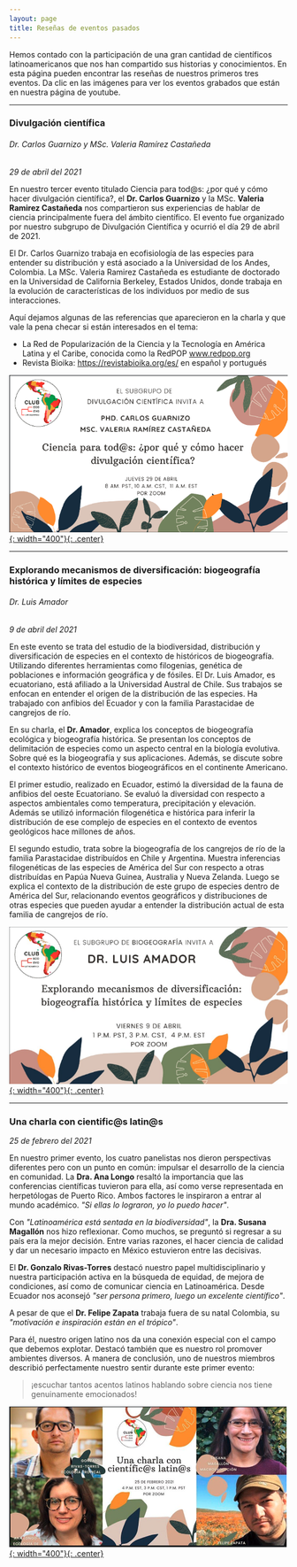 ```yaml
---
layout: page
title: Reseñas de eventos pasados
---
```


Hemos contado con la participación de una gran cantidad de científicos latinoamericanos que nos han compartido sus historias y conocimientos.  En esta página pueden encontrar las reseñas de nuestros primeros tres eventos. Da clic en las imágenes para ver los eventos grabados que están en nuestra página de youtube.

****

### Divulgación científica
###### Dr. Carlos Guarnizo y MSc. Valeria Ramírez Castañeda
_29 de abril del 2021_

En nuestro tercer evento titulado Ciencia para tod@s: ¿por qué y cómo hacer divulgación científica?, el **Dr. Carlos Guarnizo** y la MSc. **Valeria Ramirez Castañeda** nos compartieron sus experiencias de hablar de ciencia principalmente fuera del ámbito científico. El evento fue organizado por nuestro subgrupo de Divulgación Científica y ocurrió el día 29 de abril de 2021.

El Dr. Carlos Guarnizo trabaja en ecofisiología de las especies para entender su distribución y está asociado a la Universidad de los Andes, Colombia. La MSc. Valeria Ramirez Castañeda es estudiante de doctorado en la Universidad de California Berkeley, Estados Unidos, donde trabaja en la evolución de características de los individuos por medio de sus interacciones. 

Aquí dejamos algunas de las referencias que aparecieron en la charla y que vale la pena checar si están interesados en el tema:
* La Red de Popularización de la Ciencia y la Tecnología en América Latina y el Caribe, conocida como la RedPOP www.redpop.org
* Revista Bioika: https://revistabioika.org/es/ en español y portugués

[![Link al video de divulgacion](/assets/img/charlas/divulgacion.png){: width="400"}{: .center}](https://www.youtube.com/embed/f8W_qP9spgI)

****

### Explorando mecanismos de diversificación: biogeografía histórica y límites de especies
###### Dr. Luis Amador
_9 de abril del 2021_

En este evento se trata del estudio de la biodiversidad, distribución y diversificación de especies en el contexto de históricos de biogeografía. Utilizando diferentes herramientas como filogenias, genética de poblaciones e información geográfica y de fósiles. El Dr. Luis Amador, es ecuatoriano, está afiliado a la Universidad Austral de Chile. Sus trabajos se enfocan en entender el origen de la distribución de las especies. Ha trabajado con anfibios del Ecuador y con la familia Parastacidae de cangrejos de río.

En su charla, el **Dr. Amador**, explica los conceptos de biogeografía ecológica y biogeografía histórica.  Se presentan los conceptos de delimitación de especies como un aspecto central en la biología evolutiva. Sobre qué es la biogeografía y sus aplicaciones. Además, se discute sobre el contexto histórico de eventos biogeográficos en el continente Americano.

El primer estudio, realizado en Ecuador, estimó la diversidad de la fauna de anfibios del oeste Ecuatoriano. Se evaluó la diversidad con respecto a aspectos ambientales como temperatura, precipitación y elevación. Además se utilizó información filogenética e histórica para inferir la distribución de ese complejo de especies en el contexto de eventos geológicos hace millones de años.

El segundo estudio, trata sobre la biogeografía de los cangrejos de río de la familia Parastacidae distribuídos en Chile y Argentina. Muestra inferencias filogenéticas de las especies de América del Sur con respecto a otras distribuídas en Papúa Nueva Guinea, Australia y Nueva Zelanda. Luego se explica el contexto de la distribución de este grupo de especies dentro de América del Sur, relacionando eventos geográficos y distribuciones de otras especies que pueden ayudar a entender la distribución actual de esta familia de cangrejos de río.

[![Link al video de biogeografia](/assets/img/charlas/luis_amador.png){: width="400"}{: .center}](https://www.youtube.com/embed/4rHDrJ8HEZA)

****

### Una charla con cientific@s latin@s
_25 de febrero del 2021_

En nuestro primer evento, los cuatro panelistas nos dieron perspectivas diferentes pero con un punto en común: impulsar el desarrollo de la ciencia en comunidad.
La **Dra. Ana Longo** resaltó la importancia que las conferencias científicas tuvieron para ella, así como verse representada en herpetólogas de Puerto Rico. Ambos factores  le inspiraron a entrar al mundo académico. _"Si ellas lo lograron, yo lo puedo hacer"_.

Con _"Latinoamérica está sentada en la biodiversidad"_, la **Dra. Susana Magallón** nos hizo reflexionar. Como muchos, se preguntó si regresar a su país era la mejor decisión. Entre varias razones, el hacer ciencia de calidad y dar un necesario impacto en México estuvieron entre las decisivas.

El **Dr. Gonzalo Rivas-Torres** destacó nuestro papel multidisciplinario y nuestra participación activa en la búsqueda de equidad, de mejora de condiciones, así como de comunicar ciencia en Latinoamérica. Desde Ecuador nos aconsejó _"ser persona primero, luego un excelente científico"_.

A pesar de que el **Dr. Felipe Zapata** trabaja fuera de su natal Colombia, su _"motivación e inspiración están en el trópico"_. 

Para él, nuestro origen latino nos da una conexión especial con el campo que debemos explotar. Destacó también que es nuestro rol promover ambientes diversos.
A manera de conclusión, uno de nuestros miembros describió perfectamente nuestro sentir durante este primer evento: 
>¡escuchar tantos acentos latinos hablando sobre ciencia nos tiene genuinamente emocionados!

[![Link al video del conversatorio](/assets/img/charlas/evento_1.png){: width="400"}{: .center}](https://www.youtube.com/embed/Vg6TyqjS0dA)
